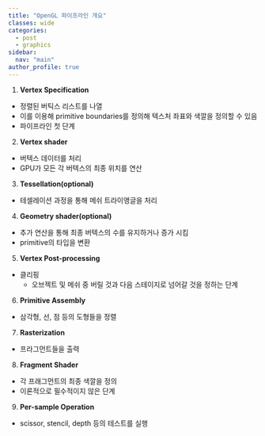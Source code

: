 ```yaml
---
title: "OpenGL 파이프라인 개요"
classes: wide
categories: 
  - post
  - graphics
sidebar:
  nav: "main"
author_profile: true
---
```


1. **Vertex Specification**
* 정렬된 버틱스 리스트를 나열
* 이를 이용해 primitive boundaries를 정의해 텍스처 좌표와 색깔을 정의할 수 있음
* 파이프라인 첫 단계

2. **Vertex shader**
* 버텍스 데이터를 처리
* GPU가 모든 각 버텍스의 최종 위치를 연산 

3. **Tessellation(optional)**
* 테셀레이션 과정을 통해 메쉬 트라이앵글을 처리

4. **Geometry shader(optional)** 
* 추가 연산을 통해 최종 버텍스의 수를 유지하거나 증가 시킴
* primitive의 타입을 변환

5. **Vertex Post-processing**
* 클리핑 
  * 오브젝트 및 메쉬 중 버릴 것과 다음 스테이지로 넘어갈 것을 정하는 단계

6. **Primitive Assembly**
* 삼각형, 선, 점 등의 도형들을 정렬 

7. **Rasterization**
* 프라그먼트들을 출력

8. **Fragment Shader**
* 각 프래그먼트의 최종 색깔을 정의
* 이론적으로 필수적이지 않은 단계

9. **Per-sample Operation**
* scissor, stencil, depth 등의 테스트를 실행
